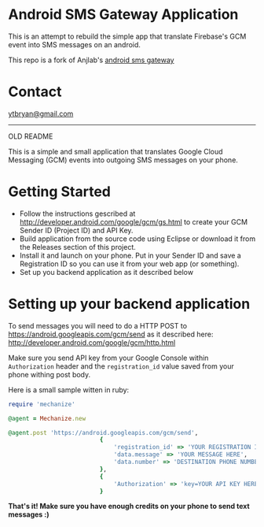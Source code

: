 Android SMS Gateway Application
===============

This is an attempt to rebuild the simple app that translate Firebase's GCM event into SMS messages on an android.

This repo is a fork of Anjlab's [android sms gateway](https://github.com/anjlab/android-sms-gateway)

# Contact

ytbryan@gmail.com

---

OLD README 

This is a simple and small application that translates Google Cloud Messaging (GCM) events into outgoing SMS messages on your phone.

Getting Started
===============
* Follow the instructions gescribed at http://developer.android.com/google/gcm/gs.html to create your GCM Sender ID (Project ID) and API Key.
* Build application from the source code using Eclipse or download it from the Releases section of this project.
* Install it and launch on your phone. Put in your Sender ID and save a Registration ID so you can use it from your web app (or something).
* Set up you backend application as it described below

Setting up your backend application 
===============

To send messages you will need to do a HTTP POST to https://android.googleapis.com/gcm/send as it described here:
http://developer.android.com/google/gcm/http.html

Make sure you send API key from your Google Console within `Authorization` header and the `registration_id` value saved from your phone withing post body. 

Here is a small sample witten in ruby:
```ruby
require 'mechanize'

@agent = Mechanize.new

@agent.post 'https://android.googleapis.com/gcm/send',
                          {
                              'registration_id' => 'YOUR REGISTRATION ID VALUE',
                              'data.message' => 'YOUR MESSAGE HERE',
                              'data.number' => 'DESTINATION PHONE NUMBER HERE'
                          },
                          {
                              'Authorization' => 'key=YOUR API KEY HERE'
                          }
```
**That's it! Make sure you have enough credits on your phone to send text messages :)**
